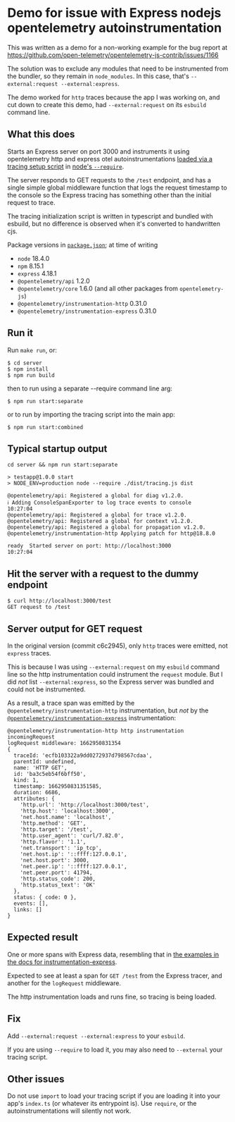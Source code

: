 # Demo for issue with Express nodejs opentelemetry autoinstrumentation

This was written as a demo for a non-working example for the bug report at
https://github.com/open-telemetry/opentelemetry-js-contrib/issues/1166

The solution was to exclude any modules that need to be instrumented from the
bundler, so they remain in `node_modules`. In this case, that's
`--external:request --external:express`.

The demo worked for `http` traces because the app I was working on, and cut down
to create this demo, had `--external:request` on its `esbuild` command line.

## What this does

Starts an Express server on port 3000 and instruments it using opentelemetry
http and express otel autoinstrumentations
[loaded via a tracing setup script](./server/tracing/tracing.ts)
in [node's `--require`](./server/package.json).

The server responds to GET requests to the `/test` endpoint, and has a single
simple global middleware function that logs the request timestamp to the console
so the Express tracing has something other than the initial request to trace.

The tracing initialization script is written in typescript and bundled with
esbuild, but no difference is observed when it's converted to handwritten cjs.

Package versions in [`package.json`](server/package.json); at time of writing

* `node` 18.4.0
* `npm` 8.15.1
* `express` 4.18.1
* `@opentelemetry/api` 1.2.0
* `@opentelemetry/core` 1.6.0 (and all other packages from `opentelemetry-js`)
* `@opentelemetry/instrumentation-http` 0.31.0
* `@opentelemetry/instrumentation-express` 0.31.0


## Run it

Run `make run`, or:

```
$ cd server
$ npm install
$ npm run build
```

then to run using a separate --require command line arg:

```
$ npm run start:separate
```

or to run by importing the tracing script into the main app:

```
$ npm run start:combined
```

## Typical startup output

```
cd server && npm run start:separate

> testapp@1.0.0 start
> NODE_ENV=production node --require ./dist/tracing.js dist

@opentelemetry/api: Registered a global for diag v1.2.0.
ℹ Adding ConsoleSpanExporter to log trace events to console                                                                                                                         10:27:04
@opentelemetry/api: Registered a global for trace v1.2.0.
@opentelemetry/api: Registered a global for context v1.2.0.
@opentelemetry/api: Registered a global for propagation v1.2.0.
@opentelemetry/instrumentation-http Applying patch for http@18.8.0

ready  Started server on port: http://localhost:3000                                                                                                                                10:27:04
```

## Hit the server with a request to the dummy endpoint

```
$ curl http://localhost:3000/test
GET request to /test
```

## Server output for GET request

In the original version (commit c6c2945), only `http` traces were emitted, not
`express` traces.

This is because I was using `--external:request` on my `esbuild` command line
so the http instrumentation could instrument the `request` module. But I did
*not* list `--external:express`, so the Express server was bundled and could
not be instrumented.

As a result, a trace span was emitted by the
`@opentelemetry/instrumentation-http` instrumentation, but *not* by the
[`@opentelemetry/instrumentation-express`](https://github.com/open-telemetry/opentelemetry-js-contrib/tree/main/plugins/node/opentelemetry-instrumentation-express)
instrumentation:

```
@opentelemetry/instrumentation-http http instrumentation incomingRequest
logRequest middleware: 1662950831354
{
  traceId: 'ecfb103322a9dd0272937d798567cdaa',
  parentId: undefined,
  name: 'HTTP GET',
  id: 'ba3c5eb54f6bff50',
  kind: 1,
  timestamp: 1662950831351585,
  duration: 6686,
  attributes: {
    'http.url': 'http://localhost:3000/test',
    'http.host': 'localhost:3000',
    'net.host.name': 'localhost',
    'http.method': 'GET',
    'http.target': '/test',
    'http.user_agent': 'curl/7.82.0',
    'http.flavor': '1.1',
    'net.transport': 'ip_tcp',
    'net.host.ip': '::ffff:127.0.0.1',
    'net.host.port': 3000,
    'net.peer.ip': '::ffff:127.0.0.1',
    'net.peer.port': 41794,
    'http.status_code': 200,
    'http.status_text': 'OK'
  },
  status: { code: 0 },
  events: [],
  links: []
}
```

## Expected result

One or more spans with Express data, resembling that in
[the examples in the docs for instrumentation-express](https://github.com/open-telemetry/opentelemetry-js-contrib/tree/main/plugins/node/opentelemetry-instrumentation-express/examples).

Expected to see at least a span for `GET /test` from the Express tracer, and
another for the `logRequest` middleware.

The http instrumentation loads and runs fine, so tracing is being loaded.

## Fix

Add `--external:request --external:express` to your `esbuild`.

If you are using `--require` to load it, you may also need to `--external` your
tracing script.

## Other issues

Do not use `import` to load your tracing script if you are loading it into your
app's `index.ts` (or whatever its entrypoint is). Use `require`, or the
autoinstrumentations will silently not work.
